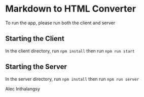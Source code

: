 # Markdown to HTML Converter

To run the app, please run both the client and server

## Starting the Client

In the client directory, run `npm install` then run `npm run start`

## Starting the Server

In the server directory, run `npm install` then run `npm run server`



Alec Inthalangsy